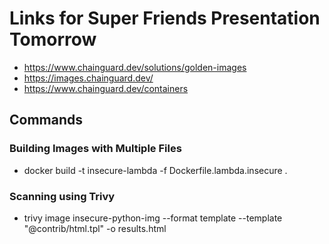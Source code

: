 # Links for Super Friends Presentation Tomorrow

- https://www.chainguard.dev/solutions/golden-images
- https://images.chainguard.dev/
- https://www.chainguard.dev/containers

## Commands

### Building Images with Multiple Files

- docker build -t insecure-lambda -f Dockerfile.lambda.insecure .

### Scanning using Trivy

- trivy image insecure-python-img --format template --template "@contrib/html.tpl" -o results.html